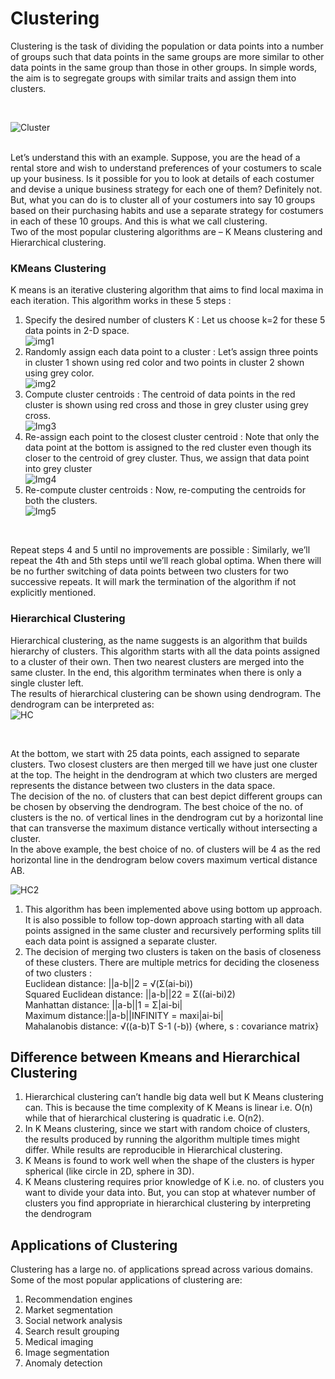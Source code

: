 # Clustering
Clustering is the task of dividing the population or data points into a number of groups such that data points in the same groups are
more similar to other data points in the same group than those in other groups. In simple words, the aim is to segregate groups with
similar traits and assign them into clusters.

<br>

![Cluster](https://www.analyticsindiamag.com/wp-content/uploads/2018/10/photo-1442436575481-b94af86bd2cd.jpg)

<br>
Let’s understand this with an example. Suppose, you are the head of a rental store and wish to understand preferences of your costumers
to scale up your business. Is it possible for you to look at details of each costumer and devise a unique business strategy for each one
of them? Definitely not. But, what you can do is to cluster all of your costumers into say 10 groups based on their purchasing habits
and use a separate strategy for costumers in each of these 10 groups. And this is what we call clustering.
<br>
Two of the most popular clustering algorithms are – K Means clustering and Hierarchical clustering.
<br>

### KMeans Clustering
K means is an iterative clustering algorithm that aims to find local maxima in each iteration. This algorithm works in these 5 steps :
1. Specify the desired number of clusters K : Let us choose k=2 for these 5 data points in 2-D space. <br>
![img1](https://www.analyticsvidhya.com/wp-content/uploads/2016/11/clustering-2.png)
2. Randomly assign each data point to a cluster : Let’s assign three points in cluster 1 shown using red color and two points in cluster
2 shown using grey color. <br>
![img2](https://www.analyticsvidhya.com/wp-content/uploads/2016/11/clustering-2-1.png)
3. Compute cluster centroids : The centroid of data points in the red cluster is shown using red cross and those in grey cluster using
grey cross. <br>
![Img3](https://www.analyticsvidhya.com/wp-content/uploads/2016/11/clustering-3.png)
4. Re-assign each point to the closest cluster centroid : Note that only the data point at the bottom is assigned to the red cluster
even though its closer to the centroid of grey cluster. Thus, we assign that data point into grey cluster <br>
![Img4](https://www.analyticsvidhya.com/wp-content/uploads/2016/11/clustering-4.png)
5. Re-compute cluster centroids : Now, re-computing the centroids for both the clusters. <br>
![Img5](https://www.analyticsvidhya.com/wp-content/uploads/2016/11/clustering-5.png)

<br>

Repeat steps 4 and 5 until no improvements are possible : Similarly, we’ll repeat the 4th and 5th steps until we’ll reach global optima.
When there will be no further switching of data points between two clusters for two successive repeats. It will mark the termination of 
the algorithm if not explicitly mentioned.

### Hierarchical Clustering
Hierarchical clustering, as the name suggests is an algorithm that builds hierarchy of clusters. This algorithm starts with all the data
points assigned to a cluster of their own. Then two nearest clusters are merged into the same cluster. In the end, this algorithm
terminates when there is only a single cluster left. <br>
The results of hierarchical clustering can be shown using dendrogram. The dendrogram can be interpreted as: <br>
![HC](https://www.analyticsvidhya.com/wp-content/uploads/2016/11/clustering-6.png)

<br>

At the bottom, we start with 25 data points, each assigned to separate clusters. Two closest clusters are then merged till we have just
one cluster at the top. The height in the dendrogram at which two clusters are merged represents the distance between two clusters in 
the data space.
<br>
The decision of the no. of clusters that can best depict different groups can be chosen by observing the dendrogram. The best choice of
the no. of clusters is the no. of vertical lines in the dendrogram cut by a horizontal line that can transverse the maximum distance
vertically without intersecting a cluster.
<br>
In the above example, the best choice of no. of clusters will be 4 as the red horizontal line in the dendrogram below covers maximum
vertical distance AB.
<br>

![HC2](https://www.analyticsvidhya.com/wp-content/uploads/2016/11/clustering-7.png)

1. This algorithm has been implemented above using bottom up approach. It is also possible to follow top-down approach starting with all
 data points assigned in the same cluster and recursively performing splits till each data point is assigned a separate cluster.
2. The decision of merging two clusters is taken on the basis of closeness of these clusters. There are multiple metrics for deciding 
the closeness of two clusters : <br>
Euclidean distance: ||a-b||2 = √(Σ(ai-bi)) <br>
Squared Euclidean distance: ||a-b||22 = Σ((ai-bi)2) <br>
Manhattan distance: ||a-b||1 = Σ|ai-bi| <br>
Maximum distance:||a-b||INFINITY = maxi|ai-bi| <br>
Mahalanobis distance: √((a-b)T S-1 (-b))   {where, s : covariance matrix} <br>

## Difference between Kmeans and Hierarchical Clustering
1. Hierarchical clustering can’t handle big data well but K Means clustering can. This is because the time complexity of K Means is
linear i.e. O(n) while that of hierarchical clustering is quadratic i.e. O(n2).
2. In K Means clustering, since we start with random choice of clusters, the results produced by running the algorithm multiple times
might differ. While results are reproducible in Hierarchical clustering.
3. K Means is found to work well when the shape of the clusters is hyper spherical (like circle in 2D, sphere in 3D).
4. K Means clustering requires prior knowledge of K i.e. no. of clusters you want to divide your data into. But, you can stop at 
whatever number of clusters you find appropriate in hierarchical clustering by interpreting the dendrogram

## Applications of Clustering
Clustering has a large no. of applications spread across various domains. Some of the most popular applications of clustering are:

1. Recommendation engines
2. Market segmentation
3. Social network analysis
4. Search result grouping
5. Medical imaging
6. Image segmentation
7. Anomaly detection
